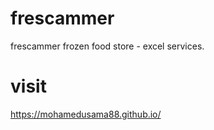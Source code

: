 # frescammer
frescammer frozen food store - excel services.

# visit
https://mohamedusama88.github.io/

